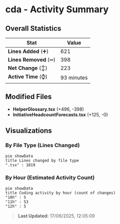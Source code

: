 # cda - Activity Summary 

## Overall Statistics

| Stat                   | Value                                                             |
| ---------------------- | ----------------------------------------------------------------- |
| **Lines Added** (➕)   | 621                                          |
| **Lines Removed** (➖) | 398                                        |
| **Net Change** (↕)    | 223                |
| **Active Time** (⌚)   | 93 minutes |


## Modified Files
- **HelperGlossary.tsx** (+496, -398)
- **InitiativeHeadcountForecasts.tsx** (+125, -0)

## Visualizations

### By File Type (Lines Changed)

```mermaid
pie showData
title Lines changed by file type
".tsx" : 1019
```

### By Hour (Estimated Activity Count)

```mermaid
pie showData
title Coding activity by hour (count of changes)
"10h" : 5
"11h" : 53
"12h" : 5
```


> **Last Updated:** 17/06/2025, 12:05:09